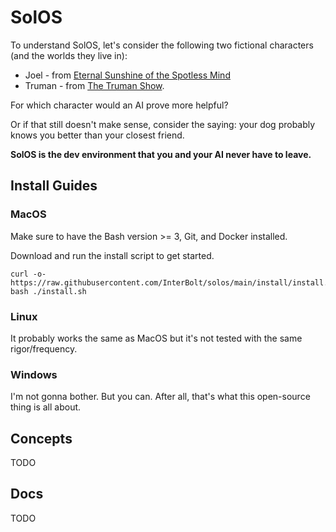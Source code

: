 # SolOS

To understand SolOS, let's consider the following two fictional characters (and the worlds they live in): 

- Joel - from [Eternal Sunshine of the Spotless Mind](https://www.imdb.com/title/tt0338013/)
- Truman - from [The Truman Show](https://www.imdb.com/title/tt0120382/).

For which character would an AI prove more helpful?

Or if that still doesn't make sense, consider the saying: your dog probably knows you better than your closest friend.

**SolOS is the dev environment that you and your AI never have to leave.**

## Install Guides

### MacOS

Make sure to have the Bash version >= 3, Git, and Docker installed.

Download and run the install script to get started.

```
curl -o- https://raw.githubusercontent.com/InterBolt/solos/main/install/install.sh
bash ./install.sh
```

### Linux

It probably works the same as MacOS but it's not tested with the same rigor/frequency.

### Windows

I'm not gonna bother. But you can. After all, that's what this open-source thing is all about.

## Concepts

TODO

## Docs

TODO